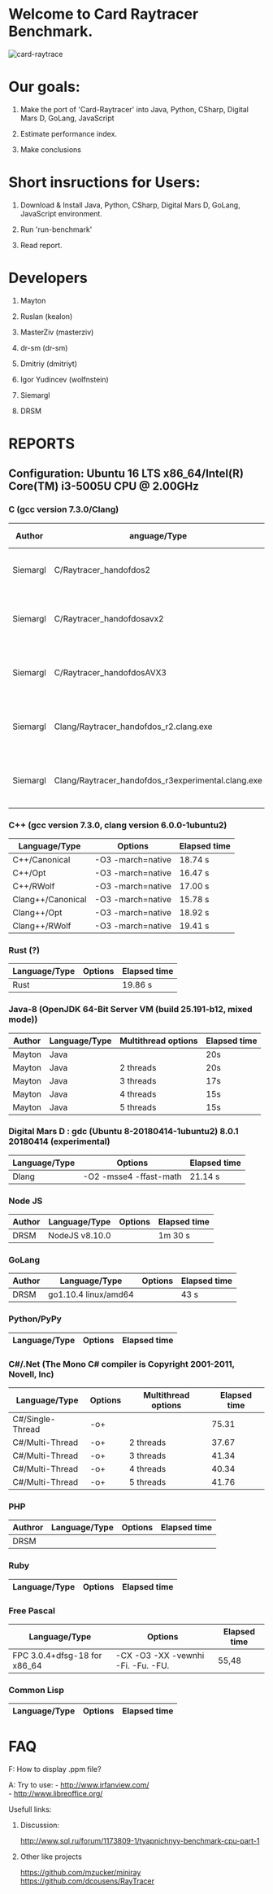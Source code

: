 # Welcome to Card Raytracer Benchmark.

![card-raytrace](https://cloud.githubusercontent.com/assets/4938337/20038818/9a4ec53c-a442-11e6-9f69-a2a8effb9464.png)

# Our goals:

 1. Make the port of 'Card-Raytracer' into Java, Python, CSharp, Digital Mars D, GoLang, JavaScript

 2. Estimate performance index.

 3. Make conclusions



# Short insructions for Users:

 1. Download & Install Java, Python, CSharp, Digital Mars D, GoLang, JavaScript environment.

 2. Run 'run-benchmark'

 3. Read report.

# Developers

 1. Mayton

 2. Ruslan (kealon)

 3. MasterZiv (masterziv)

 4. dr-sm (dr-sm)

 5. Dmitriy (dmitriyt)

 6. Igor Yudincev (wolfnstein)
 
 7. Siemargl
 
 8. DRSM
 
 

# REPORTS

## Configuration: Ubuntu 16 LTS x86_64/Intel(R) Core(TM) i3-5005U CPU @ 2.00GHz

### C (gcc version 7.3.0/Clang)
| Author | anguage/Type | Options | Elapsed time
------|-------|---------|--------------
| Siemargl | C/Raytracer_handofdos2 | -O3 -march=native -m64 -msse4.2 -ffast-math |15,028s
| Siemargl | C/Raytracer_handofdosavx2 | -O3 -march=native -m64 -msse4.2 -ffast-math -DAVX_VERSION | 14,983s
| Siemargl | C/Raytracer_handofdosAVX3 | -O3 -march=native -m64 -msse4.2 -ffast-math -DAVX_VERSION | 58,454s
| Siemargl | Clang/Raytracer_handofdos_r2.clang.exe | -lm -O3 -march=native -m64 -msse4.2 -ffast-math -DAVX_VERSION | 16,868s
| Siemargl | Clang/Raytracer_handofdos_r3experimental.clang.exe |-lm -O3 -march=native -m64 -msse4.2 -ffast-math -DAVX_VERSION | 17,461s



### C++ (gcc version 7.3.0, clang version 6.0.0-1ubuntu2)

Language/Type | Options | Elapsed time
--------------|---------|-------------
C++/Canonical | -O3 -march=native | 18.74 s
C++/Opt |       -O3 -march=native | 16.47 s
C++/RWolf |     -O3 -march=native | 17.00 s
Clang++/Canonical | -O3 -march=native | 15.78 s
Clang++/Opt |       -O3 -march=native | 18.92 s
Clang++/RWolf |     -O3 -march=native | 19.41 s

### Rust (?)
Language/Type | Options | Elapsed time
--------------|---------|-------------
Rust | | 19.86 s

### Java-8 (OpenJDK 64-Bit Server VM (build 25.191-b12, mixed mode))

Author | Language/Type | Multithread options | Elapsed time
-------|---------------|-----------|-----------|
Mayton | Java |  | 20s |
Mayton | Java | 2 threads  | 20s
Mayton | Java | 3 threads  | 17s
Mayton | Java | 4 threads  | 15s
Mayton | Java | 5 threads  | 15s

### Digital Mars D : gdc (Ubuntu 8-20180414-1ubuntu2) 8.0.1 20180414 (experimental)

Language/Type | Options | Elapsed time
--------------|---------|-------------
Dlang | -O2 -msse4 -ffast-math | 21.14 s

### Node JS

Author | Language/Type | Options | Elapsed time
-|--------------|---------|-------------
DRSM | NodeJS v8.10.0 |  | 1m 30 s

### GoLang
Author | Language/Type | Options | Elapsed time
-|--------------|---------|-------------
DRSM | go1.10.4 linux/amd64 |  | 43 s



### Python/PyPy

Language/Type | Options | Elapsed time
--------------|---------|-------------

### C#/.Net (The Mono C# compiler is Copyright 2001-2011, Novell, Inc)

Language/Type | Options | Multithread options | Elapsed time 
--------------|---------|---------------------|-------------
|C#/Single-Thread | -o+ |                     | 75.31
|C#/Multi-Thread  | -o+ | 2 threads           | 37.67
|C#/Multi-Thread  | -o+ | 3 threads           | 41.34
|C#/Multi-Thread  | -o+ | 4 threads           | 40.34
|C#/Multi-Thread  | -o+ | 5 threads           | 41.76


### PHP

Authror | Language/Type | Options | Elapsed time
-|--------------|---------|-------------
DRSM | | |

### Ruby

Language/Type | Options | Elapsed time
--------------|---------|-------------

### Free Pascal

Language/Type | Options | Elapsed time
--------------|---------|-------------
FPC 3.0.4+dfsg-18 for x86_64 | -CX -O3 -XX -vewnhi -Fi. -Fu. -FU. | 55,48 | 

### Common Lisp

Language/Type | Options | Elapsed time
--------------|---------|-------------

# FAQ

 F: How to display .ppm file?

 A: Try to use:
     - http://www.irfanview.com/  
     - http://www.libreoffice.org/
    



Usefull links:

 1. Discussion:

    http://www.sql.ru/forum/1173809-1/tyapnichnyy-benchmark-cpu-part-1

 2. Other like projects

    https://github.com/mzucker/miniray
    https://github.com/dcousens/RayTracer
